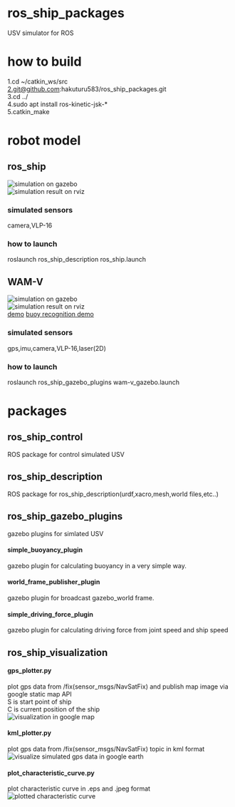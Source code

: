 # ros_ship_packages  
USV simulator for ROS  

# how to build
1.cd ~/catkin_ws/src  
2.git@github.com:hakuturu583/ros_ship_packages.git  
3.cd ../  
4.sudo apt install ros-kinetic-jsk-*  
5.catkin_make  
# robot model
## ros_ship
![simulation on gazebo](https://github.com/hakuturu583/ros_ship_packages/blob/master/images/gazebo.png)  
![simulation result on rviz](https://github.com/hakuturu583/ros_ship_packages/blob/master/images/rviz.png)  

### simulated sensors
camera,VLP-16

### how to launch
roslaunch ros_ship_description ros_ship.launch

## WAM-V
![simulation on gazebo](https://github.com/hakuturu583/ros_ship_packages/blob/master/images/wam-v_gazebo.png)  
![simulation result on rviz](https://github.com/hakuturu583/ros_ship_packages/blob/master/images/wam-v_rviz.png)  
[demo](https://www.youtube.com/watch?v=tQ_12pDbhCQ&feature=youtu.be)
[buoy recognition demo](https://youtu.be/tgicLday-1E)

### simulated sensors
gps,imu,camera,VLP-16,laser(2D)  

### how to launch
roslaunch ros_ship_gazebo_plugins wam-v_gazebo.launch

# packages
## ros_ship_control  
ROS package for control simulated USV  

## ros_ship_description
ROS package for ros_ship_description(urdf,xacro,mesh,world files,etc..)  

## ros_ship_gazebo_plugins  
gazebo plugins for simlated USV  
#### simple_buoyancy_plugin  
gazebo plugin for calculating buoyancy in a very simple way.  
#### world_frame_publisher_plugin  
gazebo plugin for broadcast gazebo_world frame.  
#### simple_driving_force_plugin  
gazebo plugin for calculating driving force from joint speed and ship speed  
## ros_ship_visualization  
#### gps_plotter.py  
plot gps data from /fix(sensor_msgs/NavSatFix) and publish map image via google static map API  
S is start point of ship  
C is current position of the ship    
![visualization in google map](https://github.com/hakuturu583/ros_ship_packages/blob/master/images/map_image_2.png)     
#### kml_plotter.py  
plot gps data from /fix(sensor_msgs/NavSatFix) topic in kml format  
![visualize simulated gps data in google earth](https://github.com/hakuturu583/ros_ship_packages/blob/master/images/kml-plotter-node.png)  
#### plot_characteristic_curve.py  
plot characteristic curve  in .eps and .jpeg format  
![plotted characteristic curve](https://github.com/hakuturu583/ros_ship_packages/blob/master/images/characteristic_curve.jpg)  

